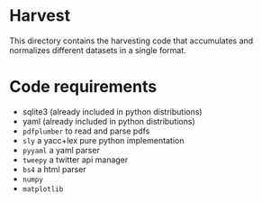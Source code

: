 # Harvest

This directory contains the harvesting code that accumulates and normalizes
different datasets in a single format.

# Code requirements

- sqlite3 (already included in python distributions)
- yaml (already included in python distributions)
- `pdfplumber` to read and parse pdfs
- `sly` a yacc+lex pure python implementation
- `pyyaml` a yaml parser
- `tweepy` a twitter api manager
- `bs4` a html parser
- `numpy`
- `matplotlib`
